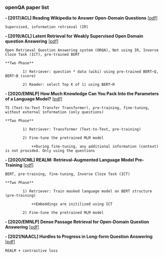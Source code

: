 ### openQA paper list



**- [2017/ACL] Reading Wikipedia to Answer Open-Domain Questions** [[pdf]](https://arxiv.org/pdf/1704.00051.pdf)
    
    Supervised, information retrieval (IR)
    
    
**- [2019/ACL] Latent Retrieval for Weakly Supervised Open Domain question Answering** [[pdf]](https://arxiv.org/pdf/1906.00300.pdf) 
    
    Open Retrieval Question Answering system (ORQA), Not using IR, Inverse Cloze Task (ICT), pre-trained BERT
    
    **Two Phase**
    
            1) Retriever: question * data (wiki) using pre-trained BERT~Q, BERT~B (score)
    
            2) Reader: select Top K of 1) using BERT~R


**- [2020/EMNLP] How Much Knowledge Can You Pack Into the Parameters of a Language Model?** [[pdf]](https://arxiv.org/pdf/2002.08910.pdf) 
            
    T5 (Text-to-Text Transfer Transformer), pre-training, fine-tuning, without external information (only questions)

    **Two Phase**
            
            1) Retriever: Transformer (Text-to-Text, pre-training)
            
            2) Fine-tune the pretrained MLM model 
            
                ++During fine-tuning, any additional information (context) is not provided. Only using the questions
               


**- [2020/ICML] REALM: Retrieval-Augmented Language Model Pre-Training** [[pdf]](https://arxiv.org/pdf/2002.08909.pdf) 
    
    BERT, pre-training, fine-tuning, Inverse Cloze Task (ICT) 
    
    **Two Phase**
            
            1) Retriever: Train masked language model on BERT structure (pre-training)
            
                ++Embeddings are initilized using ICT
            
            2) Fine-tune the pretrained MLM model 
    
    
**- [2020/EMNLP] Dense Passage Retrieval for Open-Domain Question Answering** [[pdf]](https://arxiv.org/pdf/2004.04906.pdf) 
            
    
 
**- [2021/NAACL] Hurdles to Progress in Long-form Question Answering** [[pdf]](https://arxiv.org/pdf/2103.06332.pdf) 
            
    REALM + contrastive loss
    
    


